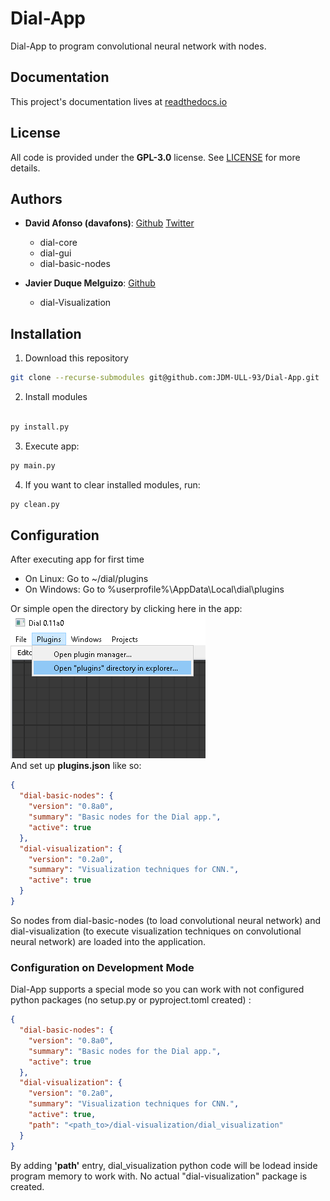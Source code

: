 # Dial-App
Dial-App to program convolutional neural network with nodes.

## Documentation

This project's documentation lives at [readthedocs.io](https://dial-app.readthedocs.io)

## License

All code is provided under the __GPL-3.0__ license. See [LICENSE](LICENSE) for more details.

## Authors

* **David Afonso (davafons)**: [Github](https://github.com/davafons) [Twitter](https://twitter.com/davafons)
	* dial-core
	* dial-gui
	* dial-basic-nodes

* **Javier Duque Melguizo**: [Github](https://github.com/JDM-ULL-93)
	* dial-Visualization

## Installation

1) Download this repository

```bash
git clone --recurse-submodules git@github.com:JDM-ULL-93/Dial-App.git
```

2) Install modules

```bash

py install.py 
```

3) Execute app:

```bash
py main.py
```

4) If you want to clear installed modules, run:

```bash
py clean.py
```


## Configuration

After executing app for first time

* On Linux: Go to ~/dial/plugins
* On Windows: Go to %userprofile%\AppData\Local\dial\plugins

Or simple open the directory by clicking here in the app:
</br>
<img src="menu.png" style="margin:0 auto;"/>
</br>
And set up **plugins.json** like so:
```json
{
  "dial-basic-nodes": {
    "version": "0.8a0",
    "summary": "Basic nodes for the Dial app.",
    "active": true
  },
  "dial-visualization": {
    "version": "0.2a0",
    "summary": "Visualization techniques for CNN.",
    "active": true
  }
}
```

So nodes from dial-basic-nodes (to load convolutional neural network) and dial-visualization  (to execute visualization techniques on convolutional neural network) are loaded into the application.


### Configuration on Development Mode

Dial-App supports a special mode so you can work with not configured python packages (no setup.py or pyproject.toml created) :

```json
{
  "dial-basic-nodes": {
    "version": "0.8a0",
    "summary": "Basic nodes for the Dial app.",
    "active": true
  },
  "dial-visualization": {
    "version": "0.2a0",
    "summary": "Visualization techniques for CNN.",
    "active": true,
	"path": "<path_to>/dial-visualization/dial_visualization"
  }
}
```

By adding **'path'** entry, dial_visualization python code will be lodead inside program memory to work with. No actual "dial-visualization" package is created.

